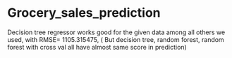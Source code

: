 # Grocery_sales_prediction
Decision tree regressor works good for the given data among all others we used, with RMSE= 1105.315475, ( But decision tree, random forest, random forest with cross val all have almost same score in prediction)

